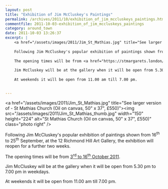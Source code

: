 ```yaml
---
layout: post
title: "Exhibition of Jim McCluskey's Paintings"
permalink: /archives/2011/10/exhibition_of_jim_mccluskeys_paintings.html
commentfile: 2011-10-03-exhibition_of_jim_mccluskeys_paintings
category: around_town
date: 2011-10-03 13:26:37
excerpt: |
    <a href="/assets/images/2011/Jim_St_Mathias.jpg" title="See larger version of - St Mathias Church (Oil on canvas, 50" x 37", £550)"><img src="/assets/images/2011/Jim_St_Mathias_thumb.jpg" width="150" height="224" alt="St Mathias Church (Oil on canvas, 50" x 37", £550)" class="photo right" /></a>
    
    Following Jim McCluskey's popular exhibition of paintings shown from 16<sup>th</sup> to 25<sup>th</sup> September, at the 12 Richmond Hill Art Gallery, the exhibition will reopen for a further two weeks.
    
    The opening times will be from <a href="https://stmargarets.london/event/show/200705143069.">3<sup>rd</sup> to 16<sup>th</sup> October 2011</a>
    
    Jim McCluskey will be at the gallery when it will be open from 5.30 pm to 7.00 pm in weekdays.
    
    At weekends it will be open from 11.00 am till 7.00 pm.
    

---
```


<a href="/assets/images/2011/Jim_St_Mathias.jpg" title="See larger version of - St Mathias Church (Oil on canvas, 50" x 37", £550)"><img src="/assets/images/2011/Jim_St_Mathias_thumb.jpg" width="150" height="224" alt="St Mathias Church (Oil on canvas, 50" x 37", £550)" class="photo right" /></a>

Following Jim McCluskey's popular exhibition of paintings shown from 16<sup>th</sup> to 25<sup>th</sup> September, at the 12 Richmond Hill Art Gallery, the exhibition will reopen for a further two weeks.

The opening times will be from [3<sup>rd</sup> to 16<sup>th</sup> October 2011](https://stmargarets.london/event/show/200705143069).

Jim McCluskey will be at the gallery when it will be open from 5.30 pm to 7.00 pm in weekdays.

At weekends it will be open from 11.00 am till 7.00 pm.
